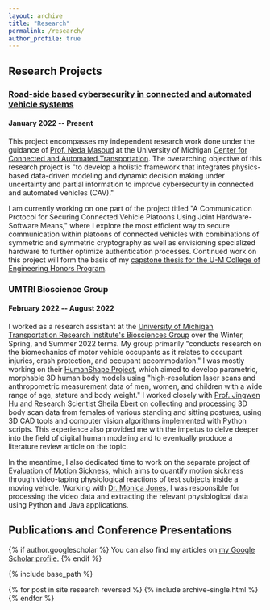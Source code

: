```yaml
---
layout: archive
title: "Research"
permalink: /research/
author_profile: true
---
```


## Research Projects

### [Road-side based cybersecurity in connected and automated vehicle systems](https://ccat.umtri.umich.edu/research/u-m/road-side-based-cybersecurity-in-connected-and-automated-vehicle-systems/)

#### January 2022 -- Present

This project encompasses my independent research work done under the guidance of [Prof. Neda Masoud](http://www-personal.umich.edu/~nmasoud/) at the University of Michigan [Center for Connected and Automated Transportation](https://ccat.umtri.umich.edu).
The overarching objective of this research project is "to develop a holistic framework that integrates physics-based data-driven modeling and dynamic decision making under uncertainty and partial information to improve cybersecurity in connected and automated vehicles (CAV)."

I am currently working on one part of the project titled "A Communication Protocol for Securing Connected Vehicle Platoons Using Joint Hardware-Software Means," where I explore the most efficient way to secure communication within platoons of connected vehicles with combinations of symmetric and symmetric cryptography as well as envisioning specialized hardware to further optimize authentication processes.
Continued work on this project will form the basis of my [capstone thesis for the U-M College of Engineering Honors Program](https://honors.engin.umich.edu/capstone-experience/).

### UMTRI Bioscience Group

#### February 2022 -- August 2022

I worked as a research assistant at the [University of Michigan Transportation Research Institute's Biosciences Group](https://www.umtri.umich.edu/research/groups/biosciences/) over the Winter, Spring, and Summer 2022 terms.
My group primarily "conducts research on the biomechanics of motor vehicle occupants as it relates to occupant injuries, crash protection, and occupant accommodation." 
I was mostly working on their [HumanShape Project](http://humanshape.org), which aimed to develop parametric, morphable 3D human body models using "high-resolution laser scans and anthropometric measurement data of men, women, and children with a wide range of age, stature and body weight."
I worked closely with [Prof. Jingwen Hu](https://www.umtri.umich.edu/people/hu-jingwen/) and Research Scientist [Sheila Ebert](https://www.umtri.umich.edu/people/ebert-sheila/) on collecting and processing 3D body scan data from females of various standing and sitting postures, using 3D CAD tools and computer vision algorithms implemented with Python scripts.
This experience also provided me with the impetus to delve deeper into the field of digital human modeling and to eventually produce a literature review article on the topic.

In the meantime, I also dedicated time to work on the separate project of [Evaluation of Motion Sickness](https://www.umtri.umich.edu/about/news-information-and-media/evaluation-of-motion-sickness/), which aims to quantify motion sickness through video-taping physiological reactions of test subjects inside a moving vehicle.
Working with [Dr. Monica Jones](https://www.umtri.umich.edu/people/jones-monica/), I was responsible for processing the video data and extracting the relevant physiological data using Python and Java applications.

<!-- ### Statistics Online Computational Resources Analytical Toolbox

#### January 2021 -- December 2022

I have been designing and maintaining the open-source platform for Statistics Online Computational Resource Analytical Toolbox (SOCRAT) as part of Michigan Engineering's Multidisciplinary Design program since January 2021. After initial participation as a collaborator, I now lead a team of eight on this project. I am currently mentored by Professor Ivo Dinov.
SOCRAT is a platform for data analytics and visualization, implemented with multi-level modularity where each independent module represents a distinct function for data processing. Up till now, I have been creating new modules that integrate machine learning customization with TensorFlow and interactive data visualization with TensorBoard into the SOCRAT platform.
Apart from all that, the realities of now managing a group of eight certainly call for a distinct skillset than that used in all academic projects I had done before. Not only am I relying on project management tools such as Jira and Confluence to keep everyone on the same page in terms of details of our work, but I also have to rely much more on attentively listening to each of my collaborator's ideas and opinions about various facets of my project.  -->

## Publications and Conference Presentations

{% if author.googlescholar %}
  You can also find my articles on <u><a href="{{author.googlescholar}}">my Google Scholar profile</a>.</u>
{% endif %}

{% include base_path %}

{% for post in site.research reversed %}
  {% include archive-single.html %}
{% endfor %}

